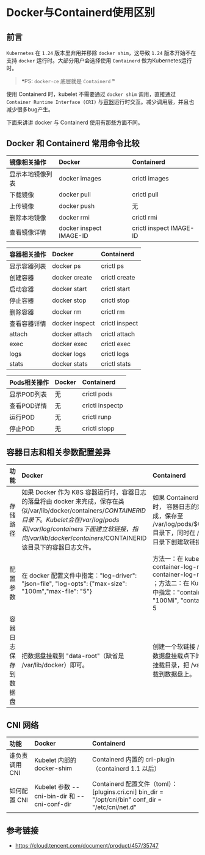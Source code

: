 # Docker与Containerd使用区别

## **前言**

`Kubernetes` 在 `1.24` 版本里弃用并移除 `docker shim`，这导致 `1.24` 版本开始不在支持 `docker` 运行时。大部分用户会选择使用 `Containerd` 做为Kubernetes运行时。

> ❝PS: `docker-ce` 底层就是 `Containerd` ❞

使用 Containerd 时，kubelet 不需要通过 `docker shim` 调用，直接通过 `Container Runtime Interface (CRI)` 与[容器](https://cloud.tencent.com/product/tke?from=10680)运行时交互。减少调用层，并且也减少很多bug产生。

下面来讲讲 docker 与 Containerd 使用有那些方面不同。

## **Docker 和 Containerd 常用命令比较**

| 镜像相关操作     | Docker                  | Containerd              |
| :--------------- | :---------------------- | :---------------------- |
| 显示本地镜像列表 | docker images           | crictl images           |
| 下载镜像         | docker pull             | crictl pull             |
| 上传镜像         | docker push             | 无                      |
| 删除本地镜像     | docker rmi              | crictl rmi              |
| 查看镜像详情     | docker inspect IMAGE-ID | crictl inspect IMAGE-ID |

| 容器相关操作 | Docker         | Containerd     |
| :----------- | :------------- | :------------- |
| 显示容器列表 | docker ps      | crictl ps      |
| 创建容器     | docker create  | crictl create  |
| 启动容器     | docker start   | crictl start   |
| 停止容器     | docker stop    | crictl stop    |
| 删除容器     | docker rm      | crictl rm      |
| 查看容器详情 | docker inspect | crictl inspect |
| attach       | docker attach  | crictl attach  |
| exec         | docker exec    | crictl exec    |
| logs         | docker logs    | crictl logs    |
| stats        | docker stats   | crictl stats   |

| Pods相关操作 | Docker | Containerd      |
| :----------- | :----- | :-------------- |
| 显示POD列表  | 无     | crictl pods     |
| 查看POD详情  | 无     | crictl inspectp |
| 运行POD      | 无     | crictl runp     |
| 停止POD      | 无     | crictl stopp    |

## **容器日志和相关参数配置差异**

| 功能                 | Docker                                                       | Containerd                                                   |
| :------------------- | :----------------------------------------------------------- | :----------------------------------------------------------- |
| 存储路径             | 如果 Docker 作为 K8S 容器运行时，容器日志的落盘将由 docker 来完成，保存在类似/var/lib/docker/containers/$CONTAINERID 目录下。Kubelet 会在 /var/log/pods 和 /var/log/containers 下面建立软链接，指向 /var/lib/docker/containers/$CONTAINERID 该目录下的容器日志文件。 | 如果 Containerd 作为 K8S 容器运行时， 容器日志的落盘由 Kubelet 来完成，保存至 /var/log/pods/$CONTAINER_NAME 目录下，同时在 /var/log/containers 目录下创建软链接，指向日志文件。 |
| 配置参数             | 在 docker 配置文件中指定："log-driver": "json-file", "log-opts": {"max-size": "100m","max-file": "5"} | 方法一：在 kubelet 参数中指定：--container-log-max-files=5 --container-log-max-size="100Mi" ；方法二：在 KubeletConfiguration 中指定："containerLogMaxSize": "100Mi", "containerLogMaxFiles": 5 |
| 容器日志保存到数据盘 | 把数据盘挂载到 "data-root"（缺省是 /var/lib/docker）即可。   | 创建一个软链接 /var/log/pods 指向数据盘挂载点下的某个目录 或者 通过挂载目录，把 /var/log/pods 目录挂载到数据盘上。 |

## **CNI 网络**

| 功能           | Docker                                       | Containerd                                                   |
| :------------- | :------------------------------------------- | :----------------------------------------------------------- |
| 谁负责调用 CNI | Kubelet 内部的 docker-shim                   | Containerd 内置的 cri-plugin（containerd 1.1 以后）          |
| 如何配置 CNI   | Kubelet 参数 --cni-bin-dir 和 --cni-conf-dir | Containerd 配置文件（toml）：[plugins.cri.cni] bin_dir = "/opt/cni/bin" conf_dir = "/etc/cni/net.d" |

## **参考链接**

- https://cloud.tencent.com/document/product/457/35747